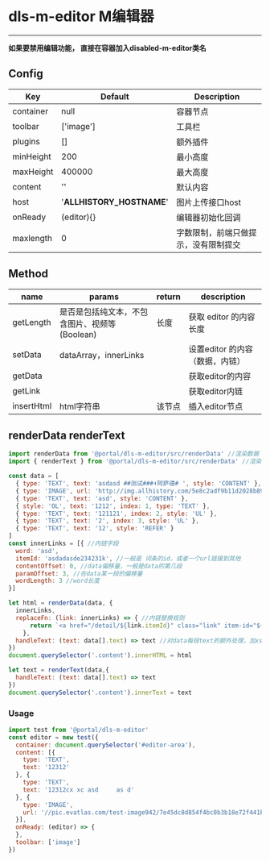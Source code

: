 <!--
 * @Description: In User Settings Edit
 * @Author: your name
 * @Date: 2019-07-01 19:52:05
 * @LastEditTime: 2019-08-15 15:16:31
 * @LastEditors: Please set LastEditors
 -->
# dls-m-editor  M编辑器

---

**如果要禁用编辑功能， 直接在容器加入disabled-m-editor类名**

## Config

| Key                | Default            | Description                                                           |
| ------------------ | ------------------ | --------------------------------------------------------------------- |
| container |   null   |  容器节点  |
| toolbar |   ['image']   | 工具栏    |
| plugins |   []   |  额外插件  |
| minHeight |   200   |  最小高度  |
| maxHeight |   400000   |  最大高度  |
| content |   ''   |  默认内容  |
| host |   '__ALLHISTORY_HOSTNAME__'   |  图片上传接口host  |
| onReady |  (editor){}   | 编辑器初始化回调   |
| maxlength | 0 | 字数限制，前端只做提示，没有限制提交 |


## Method

| name     | params | return | description        |
| -------- | ------ | ------ | ------------------ |
| getLength |  是否是包括纯文本，不包含图片、视频等(Boolean)   | 长度     | 获取 editor 的内容长度 |
| setData |   dataArray，innerLinks  |       | 设置editor 的内容（数据，内链） |
| getData |     |    | 获取editor的内容  |    
| getLink |     |    | 获取editor内链            |    
| insertHtml |  html字符串  |  该节点  | 插入editor节点 | 


## renderData  renderText

```javascript
import renderData from '@portal/dls-m-editor/src/renderData' //渲染数据
import { renderText } from '@portal/dls-m-editor/src/renderData' //渲染纯文本，逗号隔开。不渲染H1,H2,图片等非文本

const data = [
  { type: 'TEXT', text: 'asdasd ##测试###⬇️阿萨德# ', style: 'CONTENT' },
  { type: 'IMAGE', url: 'http://img.allhistory.com/5e8c2adf9b11d2028b89c006.jpg', height: 600, width: 960, text: '123' },
  { type: 'TEXT', text: 'asd', style: 'CONTENT' },
  { style: 'OL', text: '1212', index: 1, type: 'TEXT' },
  { type: 'TEXT', text: '121121', index: 2, style: 'UL' },
  { type: 'TEXT', text: '2', index: 3, style: 'UL' },
  { type: 'TEXT', text: '12', style: 'REFER' }
]
const innerLinks = [{ //内链字段
  word: 'asd',
  itemId: 'asdadasde234231k', //一般是 词条的id，或者一个url链接到其他
  contentOffset: 0, //data偏移量，一般是data的第几段
  paramOffset: 3, //在data某一段的偏移量
  wordLength: 3 //word长度
}]

let html = renderData(data, {
  innerLinks,
  replaceFn: (link: innerLinks) => { //内链替换规则
      return `<a href="/detail/${link.itemId}" class="link" item-id="${link.itemId}">${link.word}</a>`
    },
  handleText: (text: data[].text) => text //对data每段text的额外处理，加xss等可以在这里进行
})
document.querySelector('.content').innerHTML = html

let text = renderText(data,{
  handleText: (text: data[].text) => text
})
document.querySelector('.content').innerText = text

```


### Usage

```javascript
import test from '@portal/dls-m-editor'
const editor = new test({
  container: document.querySelector('#editor-area'),
  content: [{
    type: 'TEXT',
    text: '12312'
  }, {
    type: 'TEXT',
    text: '12312cx xc asd     as d'
  }, {
    type: 'IMAGE',
    url: '//pic.evatlas.com/test-image942/7e45dc8d854f4bc0b3b18e72f441b57c'
  }],
  onReady: (editor) => {
  },
  toolbar: ['image']
})
```